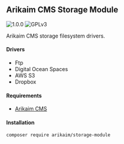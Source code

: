 ## Arikaim CMS Storage Module
![1.0.0](https://img.shields.io/github/release/arikaim/storage-module.svg)
![GPLv3](https://img.shields.io/badge/License-GPLv3-blue.svg)


Arikaim CMS storage filesystem drivers.


#### Drivers
 * Ftp
 * Digital Ocean Spaces
 * AWS S3
 * Dropbox
  

#### Requirements  
  * [Arikaim CMS](https://github.com/arikaim/arikaim)


#### Installation

```sh
composer require arikaim/storage-module
```